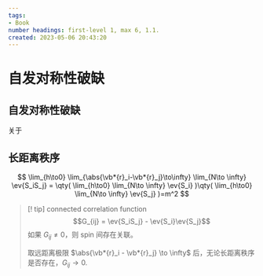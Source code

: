 ```yaml
---
tags:
- Book
number headings: first-level 1, max 6, 1.1.
created: 2023-05-06 20:43:20
---
```


# 自发对称性破缺

## 自发对称性破缺

关于
## 长距离秩序

$$
\lim_{h\to0}
\lim_{\abs{\vb*{r}_i-\vb*{r}_j}\to\infty}
\lim_{N\to \infty}
\ev{S_iS_j}
= \qty(
	\lim_{h\to0}
	\lim_{N\to \infty}
	\ev{S_i}
)\qty(
	\lim_{h\to0}
	\lim_{N\to \infty}
	\ev{S_j}
)=m^2
$$

> [! tip] connected correlation function
> $$G_{ij} = \ev{S_iS_j} - \ev{S_i}\ev{S_j}$$
> 如果 $G_{ij} \neq 0$，则 spin 间存在关联。
> 
> 取远距离极限 $\abs{\vb*{r}_i - \vb*{r}_j} \to \infty$ 后，无论长距离秩序是否存在，$G_{ij} \to 0$.